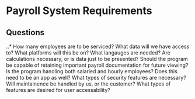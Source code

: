 # Payroll System Requirements

## Questions

..* How many employees are to be serviced?
What data will we have access to?
What platforms will this be on?
What langauges are needed?
Are calculations necessary, or is data just to be presented?
Should the program be capable of retaining important payroll documentation for future viewing?
Is the program handling both salaried and hourly employees?
Does this need to be an app as well?
What types of security features are necessary?
Will maintainence be handled by us, or the customer?
What types of features are desired for user accessability?
